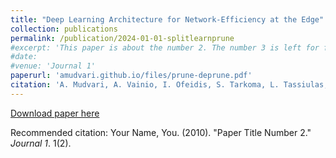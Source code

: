 ```yaml
---
title: "Deep Learning Architecture for Network-Efficiency at the Edge"
collection: publications
permalink: /publication/2024-01-01-splitlearnprune
#excerpt: 'This paper is about the number 2. The number 3 is left for future work.'
#date: 
#venue: 'Journal 1'
paperurl: 'amudvari.github.io/files/prune-deprune.pdf'
citation: 'A. Mudvari, A. Vainio, I. Ofeidis, S. Tarkoma, L. Tassiulas, " Deep Learning Architecture for Network-Efficiency at the Edge", arXiv preprint arXiv:2311.05739 (2023), submission to ACM transactions to Internet Technology'
---
```



[Download paper here](amudvari.github.io/files/paper2.pdf)

Recommended citation: Your Name, You. (2010). "Paper Title Number 2." <i>Journal 1</i>. 1(2).